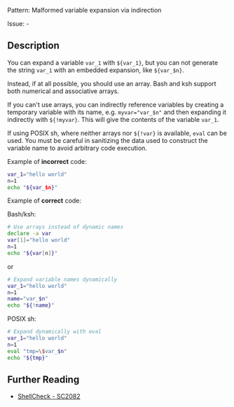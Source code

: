 Pattern: Malformed variable expansion via indirection

Issue: -

## Description

You can expand a variable `var_1` with `${var_1}`, but you can not generate the string `var_1` with an embedded expansion, like `${var_$n}`.

Instead, if at all possible, you should use an array. Bash and ksh support both numerical and associative arrays.

If you can't use arrays, you can indirectly reference variables by creating a temporary variable with its name, e.g. `myvar="var_$n"` and then expanding it indirectly with `${!myvar}`. This will give the contents of the variable `var_1`.

If using POSIX sh, where neither arrays nor `${!var}` is available, `eval` can be used. You must be careful in sanitizing the data used to construct the variable name to avoid arbitrary code execution.

Example of **incorrect** code:

```sh
var_1="hello world"
n=1
echo "${var_$n}"
```

Example of **correct** code:

Bash/ksh:

```sh
# Use arrays instead of dynamic names
declare -a var
var[1]="hello world"
n=1
echo "${var[n]}"
```

or

```sh
# Expand variable names dynamically
var_1="hello world"
n=1
name="var_$n"
echo "${!name}"
```

POSIX sh:

```sh
# Expand dynamically with eval
var_1="hello world"
n=1
eval "tmp=\$var_$n"
echo "${tmp}"
```

## Further Reading

* [ShellCheck - SC2082](https://github.com/koalaman/shellcheck/wiki/SC2082)
